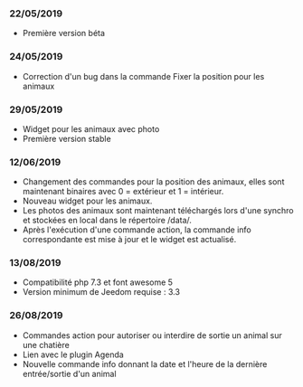 ### 22/05/2019
 
-   Première version  béta
 
### 24/05/2019

-   Correction d'un bug dans la commande Fixer la position pour les animaux

### 29/05/2019

-   Widget pour les animaux avec photo
-   Première version stable

### 12/06/2019

-   Changement des commandes pour la position des animaux, elles sont maintenant binaires
avec 0 = extérieur et 1 = intérieur.
-   Nouveau widget pour les animaux.
-   Les photos des animaux sont maintenant téléchargés lors d'une synchro et stockées en local
dans le répertoire /data/.
-   Après l'exécution d'une commande action, la commande info correspondante est mise à jour et le
widget est actualisé.

### 13/08/2019

- Compatibilité php 7.3 et font awesome 5
- Version minimum de Jeedom requise : 3.3

### 26/08/2019

- Commandes action pour autoriser ou interdire de sortie un animal sur une chatière
- Lien avec le plugin Agenda
- Nouvelle commande info donnant la date et l'heure de la dernière entrée/sortie d'un animal
